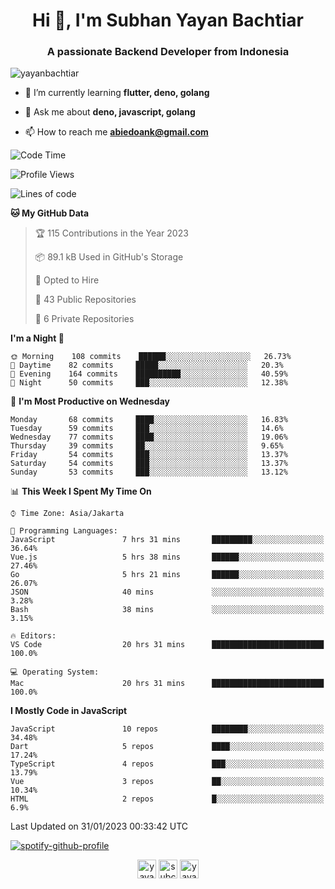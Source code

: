 <h1 align="center">Hi 👋, I'm Subhan Yayan Bachtiar</h1>
<h3 align="center">A passionate Backend Developer from Indonesia</h3>

<p align="left"> <img src="https://komarev.com/ghpvc/?username=yayanbachtiar" alt="yayanbachtiar" /> </p>

- 🌱 I’m currently learning **flutter, deno, golang**

- 💬 Ask me about **deno, javascript, golang**

- 📫 How to reach me **abiedoank@gmail.com**

<!--START_SECTION:waka-->
![Code Time](http://img.shields.io/badge/Code%20Time-5%2C307%20hrs%2040%20mins-blue)

![Profile Views](http://img.shields.io/badge/Profile%20Views-0-blue)

![Lines of code](https://img.shields.io/badge/From%20Hello%20World%20I%27ve%20Written-1%20Million%20lines%20of%20code-blue)

**🐱 My GitHub Data** 

> 🏆 115 Contributions in the Year 2023
 > 
> 📦 89.1 kB Used in GitHub's Storage 
 > 
> 💼 Opted to Hire
 > 
> 📜 43 Public Repositories 
 > 
> 🔑 6 Private Repositories  
 > 
**I'm a Night 🦉** 

```text
🌞 Morning    108 commits    ██████░░░░░░░░░░░░░░░░░░░   26.73% 
🌆 Daytime    82 commits     █████░░░░░░░░░░░░░░░░░░░░   20.3% 
🌃 Evening    164 commits    ██████████░░░░░░░░░░░░░░░   40.59% 
🌙 Night      50 commits     ███░░░░░░░░░░░░░░░░░░░░░░   12.38%

```
📅 **I'm Most Productive on Wednesday** 

```text
Monday       68 commits     ████░░░░░░░░░░░░░░░░░░░░░   16.83% 
Tuesday      59 commits     ███░░░░░░░░░░░░░░░░░░░░░░   14.6% 
Wednesday    77 commits     ████░░░░░░░░░░░░░░░░░░░░░   19.06% 
Thursday     39 commits     ██░░░░░░░░░░░░░░░░░░░░░░░   9.65% 
Friday       54 commits     ███░░░░░░░░░░░░░░░░░░░░░░   13.37% 
Saturday     54 commits     ███░░░░░░░░░░░░░░░░░░░░░░   13.37% 
Sunday       53 commits     ███░░░░░░░░░░░░░░░░░░░░░░   13.12%

```


📊 **This Week I Spent My Time On** 

```text
⌚︎ Time Zone: Asia/Jakarta

💬 Programming Languages: 
JavaScript               7 hrs 31 mins       █████████░░░░░░░░░░░░░░░░   36.64% 
Vue.js                   5 hrs 38 mins       ██████░░░░░░░░░░░░░░░░░░░   27.46% 
Go                       5 hrs 21 mins       ██████░░░░░░░░░░░░░░░░░░░   26.07% 
JSON                     40 mins             ░░░░░░░░░░░░░░░░░░░░░░░░░   3.28% 
Bash                     38 mins             ░░░░░░░░░░░░░░░░░░░░░░░░░   3.15%

🔥 Editors: 
VS Code                  20 hrs 31 mins      █████████████████████████   100.0%

💻 Operating System: 
Mac                      20 hrs 31 mins      █████████████████████████   100.0%

```

**I Mostly Code in JavaScript** 

```text
JavaScript               10 repos            ████████░░░░░░░░░░░░░░░░░   34.48% 
Dart                     5 repos             ████░░░░░░░░░░░░░░░░░░░░░   17.24% 
TypeScript               4 repos             ███░░░░░░░░░░░░░░░░░░░░░░   13.79% 
Vue                      3 repos             ██░░░░░░░░░░░░░░░░░░░░░░░   10.34% 
HTML                     2 repos             █░░░░░░░░░░░░░░░░░░░░░░░░   6.9%

```



 Last Updated on 31/01/2023 00:33:42 UTC
<!--END_SECTION:waka-->

[![spotify-github-profile](https://spotify-github-profile.vercel.app/api/view?uid=31qtu2k4v3mbxp7clcmm6imuqq6e&cover_image=true&theme=default&show_offline=false&bar_color=53b14f&bar_color_cover=true)](https://github.com/kittinan/spotify-github-profile)


<p align="center">
<a href="https://dev.to/yayanbachtiar" target="blank"><img align="center" src="https://cdn.jsdelivr.net/npm/simple-icons@3.0.1/icons/dev-dot-to.svg" alt="yayanbachtiar" height="30" width="30" /></a>
<a href="https://linkedin.com/in/subchanyayanbachtiar" target="blank"><img align="center" src="https://cdn.jsdelivr.net/npm/simple-icons@3.0.1/icons/linkedin.svg" alt="subchanyayanbachtiar" height="30" width="30" /></a>
<a href="https://codesandbox.com/yayanbachtiar" target="blank"><img align="center" src="https://cdn.jsdelivr.net/npm/simple-icons@3.0.1/icons/codesandbox.svg" alt="yayanbachtiar" height="30" width="30" /></a>
</p>
